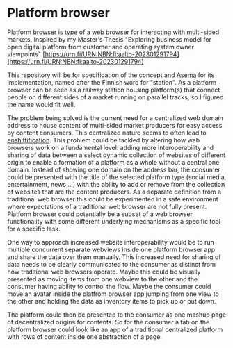 # Platform browser

Platform browser is type of a web browser for interacting with multi-sided markets. Inspired by my Master's Thesis "Exploring business model for open digital platform from customer and operating system owner viewpoints" [https://urn.fi/URN:NBN:fi:aalto-202301291794](https://urn.fi/URN:NBN:fi:aalto-202301291794)

This repository will be for specification of the concept and [Asema](https://github.com/pekkabyte/asema) for its implementation, named after the Finnish word for "station". As a platform browser can be seen as a railway station housing platform(s) that connect people on different sides of a market running on parallel tracks, so I figured the name would fit well. 

The problem being solved is the current need for a centralized web domain address to house content of multi-sided market producers for easy access by content consumers. This centralized nature seems to often lead to [enshittification](https://en.wikipedia.org/wiki/Enshittification). This problem could be tackled by altering how web browsers work on a fundamental level: adding more interoperability and sharing of data between a select dynamic collection of websites of different origin to enable a formation of a platform as a whole without a central one domain. Instead of showing one domain on the address bar, the consumer could be presented with the title of the selected platform type (social media, entertainment, news ...) with the ability to add or remove from the collection of websites that are the content producers. As a separate definition from a traditional web browser this could be experimented in a safe environment where expectations of a traditional web browser are not fully present. Platform browser could potentially be a subset of a web browser functionality with some different underlying mechanisms as a specific tool for a specific task. 

One way to approach increased website interoperability would be to run multiple concurrent separate webviews inside one platform browser app and share the data over them manually. This increased need for sharing of data needs to be clearly communicated to the consumer as distinct from how traditional web browsers operate. Maybe this could be visually presented as moving items from one webview to the other and the consumer having ability to control the flow. Maybe the consumer could move an avatar inside the platfrom browser app jumping from one view to the other and holding the data as inventory items to pick up or put down. 

The platform could then be presented to the consumer as one mashup page of decentralized origins for contents. So for the consumer a tab on the platform browser could look like an app of a traditional centralized platform with rows of content inside one abstraction of a page. 

